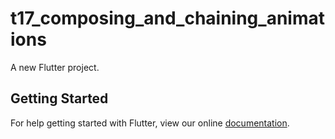 # t17_composing_and_chaining_animations

A new Flutter project.

## Getting Started

For help getting started with Flutter, view our online
[documentation](https://flutter.io/).
